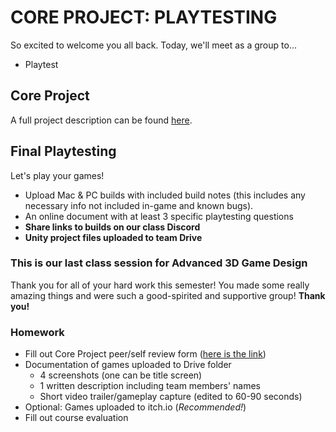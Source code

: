# CORE PROJECT: PLAYTESTING
So excited to welcome you all back. Today, we'll meet as a group to...
- Playtest

## Core Project
A full project description can be found [here](https://docs.google.com/document/d/1tDOYw7MyPxJZYdS6a-K1kuao_4ohD3uiCvcKuJpBMBE/edit?usp=sharing).

## Final Playtesting
Let's play your games!

- Upload Mac & PC builds with included build notes (this includes any necessary info not included in-game and known bugs). 
- An online document with at least 3 specific playtesting questions
- __Share links to builds on our class Discord__
- __Unity project files uploaded to team Drive__

### This is our last class session for Advanced 3D Game Design
Thank you for all of your hard work this semester! You made some really amazing things and were such a good-spirited and supportive group! __Thank you!__

### Homework
- Fill out Core Project peer/self review form ([here is the link](https://forms.gle/z5cZZJBmCpW1J6EB7))
- Documentation of games uploaded to Drive folder
    - 4 screenshots (one can be title screen)
    - 1 written description including team members' names
    - Short video trailer/gameplay capture (edited to 60-90 seconds)
- Optional: Games uploaded to itch.io (_Recommended!_)
- Fill out course evaluation